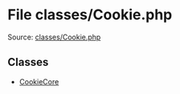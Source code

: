 File classes/Cookie.php
=========

Source: [classes/Cookie.php](https://github.com/PrestaShop/PrestaShop/blob/1.5.0.3/classes/Cookie.php)


Classes
-------

* [CookieCore](class.CookieCore.md)

